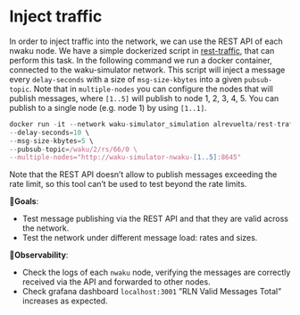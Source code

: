 # Inject traffic


In order to inject traffic into the network, we can use the REST API of each nwaku node. We have a simple dockerized script in [rest-traffic](https://github.com/alrevuelta/rest-traffic), that can perform this task. In the following command we run a docker container, connected to the waku-simulator network. This script will inject a message every `delay-seconds` with a size of `msg-size-kbytes` into a given `pubsub-topic`. Note that in `multiple-nodes` you can configure the nodes that will publish messages, where `[1..5]` will publish to node 1, 2, 3, 4, 5. You can publish to a single node (e.g. node 1) by using `[1..1]`.

```jsx
docker run -it --network waku-simulator_simulation alrevuelta/rest-traffic:d936446 \
--delay-seconds=10 \
--msg-size-kbytes=5 \
--pubsub-topic=/waku/2/rs/66/0 \
--multiple-nodes="http://waku-simulator-nwaku-[1..5]:8645"
```

Note that the REST API doesn’t allow to publish messages exceeding the rate limit, so this tool can’t be used to test beyond the rate limits.

🎯**Goals**:

- Test message publishing via the REST API and that they are valid across the network.
- Test the network under different message load: rates and sizes.

👀**Observability**:

- Check the logs of each `nwaku` node, verifying the messages are correctly received via the API and forwarded to other nodes.
- Check grafana dashboard `localhost:3001` ”RLN Valid Messages Total” increases as expected.
